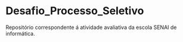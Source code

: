 # Desafio_Processo_Seletivo
Repositório correspondente á atividade avaliativa da escola SENAI de informática.
